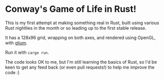 # Conway's Game of Life in Rust!

This is my first attempt at making something real in Rust, built using various Rust nightlies in the month or so
leading up to the first stable release. 

It has a 128x96 grid, wrapping on both axes, and rendered using OpenGL, with [glium](http://github.com/tomaka/glium).

Run it with `cargo run`.

The code looks OK to me, but I'm still learning the basics of Rust, so I'd be keen to get any feed back (or even pull
requests!) to help me improve the code :)
